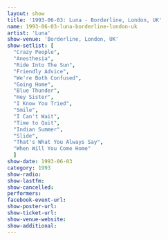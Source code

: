 ```yaml
---
layout: show
title: '1993-06-03: Luna - Borderline, London, UK'
name: 1993-06-03-luna-borderline-london-uk
artist: 'Luna'
show-venue: 'Borderline, London, UK'
show-setlist: [
  "Crazy People",
  "Anesthesia",
  "Ride Into The Sun",
  "Friendly Advice",
  "We're Both Confused",
  "Going Home",
  "Blue Thunder",
  "Hey Sister",
  "I Know You Tried",
  "Smile",
  "I Can't Wait",
  "Time to Quit",
  "Indian Summer",
  "Slide",
  "That's What You Always Say",
  "When Will You Come Home"
  ]
show-date: 1993-06-03
category: 1993
show-radio: 
show-lastfm: 
show-cancelled: 
performers: 
facebook-event-url: 
show-poster-url: 
show-ticket-url: 
show-venue-website: 
show-additional: 
---
```


